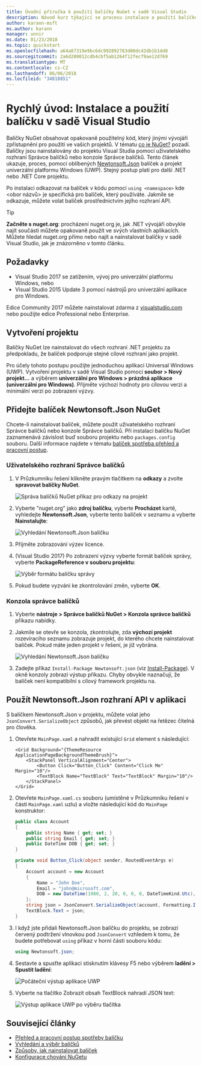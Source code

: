 ```yaml
---
title: Úvodní příručka k použití balíčky NuGet v sadě Visual Studio
description: Návod kurz týkající se procesu instalace a použití balíčku NuGet v sadě Visual Studio projektu.
author: karann-msft
ms.author: karann
manager: unnir
ms.date: 01/23/2018
ms.topic: quickstart
ms.openlocfilehash: a64a87319e9bc6dc992892783d00dc42db1b1dd8
ms.sourcegitcommit: 2a6d200012cdb4cbf5ab1264f12fecf9ae12d769
ms.translationtype: MT
ms.contentlocale: cs-CZ
ms.lasthandoff: 06/06/2018
ms.locfileid: "34818851"
---
```

# <a name="quickstart-install-and-use-a-package-in-visual-studio"></a>Rychlý úvod: Instalace a použití balíčku v sadě Visual Studio

Balíčky NuGet obsahovat opakovaně použitelný kód, který jinými vývojáři zpřístupnění pro použití ve vašich projektů. V tématu [co je NuGet?](../What-is-NuGet.md) pozadí. Balíčky jsou nainstalovány do projektu Visual Studia pomocí uživatelského rozhraní Správce balíčků nebo konzole Správce balíčků. Tento článek ukazuje, proces, pomocí oblíbených [Newtonsoft.Json](https://www.nuget.org/packages/Newtonsoft.Json/) balíček a projekt univerzální platformu Windows (UWP). Stejný postup platí pro další .NET nebo .NET Core projektu.

Po instalaci odkazovat na balíček v kódu pomocí `using <namespace>` kde \<obor názvů\> je specifická pro balíček, který používáte. Jakmile se odkazuje, můžete volat balíček prostřednictvím jejího rozhraní API.

> [!Tip]
> **Začněte s nuget.org**: procházení nuget.org je, jak .NET vývojáři obvykle najít součásti můžete opakovaně použít ve svých vlastních aplikacích. Můžete hledat nuget.org přímo nebo najít a nainstalovat balíčky v sadě Visual Studio, jak je znázorněno v tomto článku.

## <a name="prerequisites"></a>Požadavky

- Visual Studio 2017 se zatížením, vývoj pro univerzální platformu Windows, nebo
- Visual Studio 2015 Update 3 pomocí nástrojů pro univerzální aplikace pro Windows.

Edice Community 2017 můžete nainstalovat zdarma z [visualstudio.com](https://www.visualstudio.com/) nebo použijte edice Professional nebo Enterprise.

## <a name="create-a-project"></a>Vytvoření projektu

Balíčky NuGet lze nainstalovat do všech rozhraní .NET projektu za předpokladu, že balíček podporuje stejné cílové rozhraní jako projekt.

Pro účely tohoto postupu použijte jednoduchou aplikaci Universal Windows (UWP). Vytvoření projektu v sadě Visual Studio pomocí **soubor > Nový projekt...**  a výběrem **univerzální pro Windows > prázdná aplikace (univerzální pro Windows)**. Přijměte výchozí hodnoty pro cílovou verzi a minimální verzi po zobrazení výzvy.

## <a name="add-the-newtonsoftjson-nuget-package"></a>Přidejte balíček Newtonsoft.Json NuGet

Chcete-li nainstalovat balíček, můžete použít uživatelského rozhraní Správce balíčků nebo konzole Správce balíčků. Při instalaci balíčku NuGet zaznamenává závislost buď souboru projektu nebo `packages.config` souboru. Další informace najdete v tématu [balíček spotřeba přehled a pracovní postup](../consume-packages/Overview-and-Workflow.md).

### <a name="package-manager-ui"></a>Uživatelského rozhraní Správce balíčků

1. V Průzkumníku řešení klikněte pravým tlačítkem na **odkazy** a zvolte **spravovat balíčky NuGet**.

    ![Správa balíčků NuGet příkaz pro odkazy na projekt](media/QS_Use-02-ManageNuGetPackages.png)

1. Vyberte "nuget.org" jako **zdroj balíčku**, vyberte **Procházet** kartě, vyhledejte **Newtonsoft.Json**, vyberte tento balíček v seznamu a vyberte  **Nainstalujte**:

    ![Vyhledání Newtonsoft.Json balíčku](media/QS_Use-03-NewtonsoftJson.png)

1. Přijměte zobrazování výzev licence.

1. (Visual Studio 2017) Po zobrazení výzvy vyberte formát balíček správy, vyberte **PackageReference v souboru projektu**:

    ![Výběr formátu balíčku správy](media/QS_Use-03b-SelectFormat.png)

1. Pokud budete vyzváni ke zkontrolování změn, vyberte **OK**.

### <a name="package-manager-console"></a>Konzola správce balíčků

1. Vyberte **nástroje > Správce balíčků NuGet > Konzola správce balíčků** příkazu nabídky.

1. Jakmile se otevře se konzola, zkontrolujte, zda **výchozí projekt** rozevíracího seznamu zobrazuje projekt, do kterého chcete nainstalovat balíček. Pokud máte jeden projekt v řešení, je již vybrána.

    ![Vyhledání Newtonsoft.Json balíčku](media/QS_Use-08-Console1.png)

1. Zadejte příkaz `Install-Package Newtonsoft.json` (viz [Install-Package](../tools/ps-ref-install-package.md)). V okně konzoly zobrazí výstup příkazu. Chyby obvykle naznačují, že balíček není kompatibilní s cílový framework projektu na.

## <a name="use-the-newtonsoftjson-api-in-the-app"></a>Použít Newtonsoft.Json rozhraní API v aplikaci

S balíčkem Newtonsoft.Json v projektu, můžete volat jeho `JsonConvert.SerializeObject` způsobů, jak převést objekt na řetězec čitelná pro člověka.

1. Otevřete `MainPage.xaml` a nahradit existující `Grid` element s následující:

    ```xaml
    <Grid Background="{ThemeResource ApplicationPageBackgroundThemeBrush}">
        <StackPanel VerticalAlignment="Center">
            <Button Click="Button_Click" Content="Click Me" Margin="10"/>
            <TextBlock Name="TextBlock" Text="TextBlock" Margin="10"/>
        </StackPanel>
    </Grid>
    ```

1. Otevřete `MainPage.xaml.cs` souboru (umístěné v Průzkumníku řešení v části `MainPage.xaml` uzlu) a vložte následující kód do `MainPage` konstruktor:

    ```cs
    public class Account
    {
        public string Name { get; set; }
        public string Email { get; set; }
        public DateTime DOB { get; set; }
    }

    private void Button_Click(object sender, RoutedEventArgs e)
    {
        Account account = new Account
        {
            Name = "John Doe",
            Email = "john@microsoft.com",
            DOB = new DateTime(1980, 2, 20, 0, 0, 0, DateTimeKind.Utc),
        };
        string json = JsonConvert.SerializeObject(account, Formatting.Indented);
        TextBlock.Text = json;
    }
    ```

1. I když jste přidali Newtonsoft.Json balíčku do projektu, se zobrazí červený podtržení vlnovkou pod `JsonConvert` vzhledem k tomu, že budete potřebovat `using` příkaz v horní části souboru kódu:

    ```cs
    using Newtonsoft.json;
    ```

1. Sestavte a spusťte aplikaci stisknutím klávesy F5 nebo výběrem **ladění > Spustit ladění**:

    ![Počáteční výstup aplikace UWP](media/QS_Use-06-AppStart.png)

1. Vyberte na tlačítko Zobrazit obsah TextBlock nahradí JSON text:

    ![Výstup aplikace UWP po výběru tlačítka](media/QS_Use-07-AppEnd.png)

## <a name="related-articles"></a>Související články

- [Přehled a pracovní postup spotřeby balíčku](../consume-packages/overview-and-workflow.md)
- [Vyhledání a výběr balíčků](../consume-packages/finding-and-choosing-packages.md)
- [Způsoby, jak nainstalovat balíček](../consume-packages/ways-to-install-a-package.md)
- [Konfigurace chování NuGetu](../consume-packages/configuring-nuget-behavior.md)
